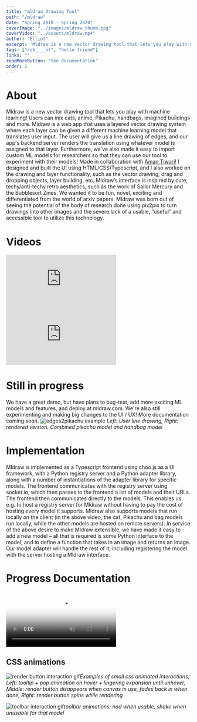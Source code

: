 ```yaml
---
title: "mldraw Drawing Tool"
path: "/mldraw"
date: "Spring 2019 - Spring 2020"
coverImage: "../images/mldraw_thumb.jpg"
coverVideo: "../assets/mldraw.mp4"
author: "Elliot"
excerpt: 'Mldraw is a new vector drawing tool that lets you play with machine learning! Users can mix cats, anime, Pikachu, handbags, imagined buildings and more.'
tags: ["rob____ot", "hello friend"]
links: ""
readMoreButton: "See documentation"
order: 2
---
```

# About
Mldraw is a new vector drawing tool that lets you play with machine learning! Users can mix cats, anime, Pikachu, handbags, imagined buildings and more.
Mldraw is a web app that uses a layered vector drawing system where each layer can be given a different machine learning model that translates user input. The user will give us a line drawing of edges, and our app's backend server renders the translation using whatever model is assigned to that layer.
Furthermore, we've also made it easy to import custom ML models for researchers so that they can use our tool to experiment with their models!
Made in collaboration with [Aman Tiwari](http://www.aman.work/)!
I designed and built the UI using HTML/CSS/Typescript, and I also worked on the drawing and layer functionality, such as the
vector drawing, drag and dropping objects, layer building, etc.
Mldraw’s interface is inspired by cute, techy/anti-techy retro aesthetics, such as the work of Sailor Mercury and the Bubblesort Zines.  We wanted it to be fun, novel, exciting and differentiated from the world of arxiv papers.
Mldraw was born out of seeing the potential of the body of research done using pix2pix to turn drawings into other images and the severe lack of a usable, “useful” and accessible tool to utilize this technology.

# Videos

<iframe class="iframe-560h" src="https://player.vimeo.com/video/321893512" frameborder="0" allow="autoplay; fullscreen" allowfullscreen></iframe>
<iframe class="iframe-620h" src="https://player.vimeo.com/video/378759111" frameborder="0" allow="autoplay; fullscreen" allowfullscreen></iframe>

# Still in progress
We have a great demo, but have plans to bug-test, add more exciting ML models and features, and deploy at mldraw.com. We're also still experimenting and making big changes to the UI / UX! More documentation coming soon.
![edges2pikachu example](../images/mldraw/mldraw_beforeafter.jpg) *Left: User line drawing, Right: rendered version. Combined pikachu model and handbag model*

# Implementation
Mldraw is implemented as a Typescript frontend using choo.js as a UI framework, with a Python registry server and a Python adapter library, along with a number of instantiations of the adapter library for specific models.
The frontend communicates with the registry server using socket.io, which then passes to the frontend a list of models and their URLs. The frontend then communicates directly to the models.  This enables us e.g. to host a registry server for Mldraw without having to pay the cost of hosting every model it supports.
Mldraw also supports models that run locally on the client (in the above video, the cat, Pikachu and bag models run locally, while the other models are hosted on remote servers).
In service of the above desire to make Mldraw extensible, we have made it easy to add a new model – all that is required is some Python interface to the model, and to define a function that takes in an image and returns an image. Our model adapter will handle the rest of it, including registering the model with the server hosting a Mldraw interface.

# Progress Documentation

<video autoplay loop muted poster="../images/mldraw/mldraw_sequence.jpg">
    <source src="../images/mldraw/mldraw_sequence.mp4">
</video>

## CSS animations
![render button interaction gif](../images/mldraw/button-interactions.gif)*Examples of small css animated interactions, Left: tooltip + pop animation on hover + lingering expansion until unhover, Middle: render button disappears when canvas in use, fades back in when done, Right: render button spins while rendering*



![toolbar interaction gif](../images/mldraw/toolbar.gif)*toolbar animations: nod when usable, shake when unusable for that model*
